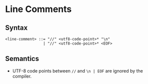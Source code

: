 # Line Comments

## Syntax

```
<line-comment> ::= "//" <utf8-code-point>* "\n"
                 | "//" <utf8-code-point>* <EOF>
```

## Semantics

- UTF-8 code points between `//` and `\n | EOF` are ignored by the compiler.
